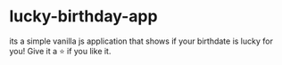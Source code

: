 # lucky-birthday-app
 its a simple vanilla js application that shows if your birthdate is lucky for you!
 Give it a ⭐ if you like it.
 
